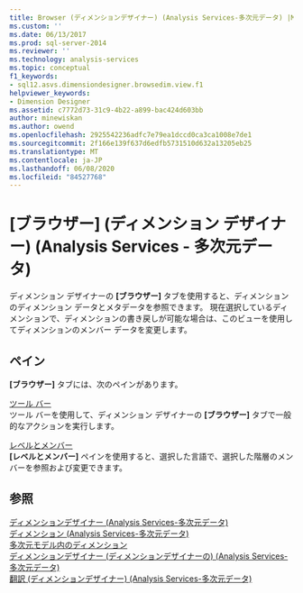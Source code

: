 ```yaml
---
title: Browser (ディメンションデザイナー) (Analysis Services-多次元データ) |Microsoft Docs
ms.custom: ''
ms.date: 06/13/2017
ms.prod: sql-server-2014
ms.reviewer: ''
ms.technology: analysis-services
ms.topic: conceptual
f1_keywords:
- sql12.asvs.dimensiondesigner.browsedim.view.f1
helpviewer_keywords:
- Dimension Designer
ms.assetid: c7772d73-31c9-4b22-a899-bac424d603bb
author: minewiskan
ms.author: owend
ms.openlocfilehash: 2925542236adfc7e79ea1dccd0ca3ca1008e7de1
ms.sourcegitcommit: 2f166e139f637d6edfb5731510d632a13205eb25
ms.translationtype: MT
ms.contentlocale: ja-JP
ms.lasthandoff: 06/08/2020
ms.locfileid: "84527768"
---
```

# <a name="browser-dimension-designer-analysis-services---multidimensional-data"></a>[ブラウザー] (ディメンション デザイナー) (Analysis Services - 多次元データ)
  ディメンション デザイナーの **[ブラウザー]** タブを使用すると、ディメンションのディメンション データとメタデータを参照できます。 現在選択しているディメンションで、ディメンションの書き戻しが可能な場合は、このビューを使用してディメンションのメンバー データを変更します。  
  
## <a name="panes"></a>ペイン  
 **[ブラウザー]** タブには、次のペインがあります。  
  
 [ツール バー](toolbar-browser-tab-dimension-designer-analysis-services-multidimensional-data.md)  
 ツール バーを使用して、ディメンション デザイナーの **[ブラウザー]** タブで一般的なアクションを実行します。  
  
 [レベルとメンバー](level-members-dimension-designer-analysis-services-multidimensional-data.md)  
 **[レベルとメンバー]** ペインを使用すると、選択した言語で、選択した階層のメンバーを参照および変更できます。  
  
## <a name="see-also"></a>参照  
 [ディメンションデザイナー &#40;Analysis Services-多次元データ&#41;](dimension-designer-analysis-services-multidimensional-data.md)   
 [ディメンション &#40;Analysis Services-多次元データ&#41;](multidimensional-models-olap-logical-dimension-objects/dimensions-analysis-services-multidimensional-data.md)   
 [多次元モデル内のディメンション](multidimensional-models/dimensions-in-multidimensional-models.md)   
 [ディメンションデザイナー &#40;ディメンションデザイナーの&#41; &#40;Analysis Services-多次元データ&#41;](dimension-structure-dimension-designer-analysis-services-multidimensional-data.md)   
 [翻訳 &#40;ディメンションデザイナー&#41; &#40;Analysis Services-多次元データ&#41;](translations-dimension-designer-analysis-services-multidimensional-data.md)  
  
  
